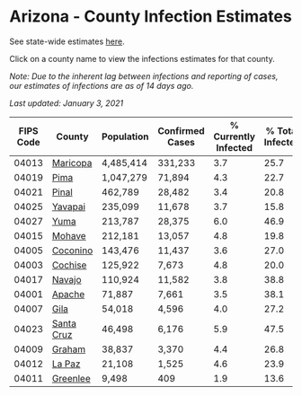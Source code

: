 # Arizona - County Infection Estimates

See state-wide estimates [here](/infections/us-az).

Click on a county name to view the infections estimates for that county.

*Note: Due to the inherent lag between infections and reporting of cases, our estimates of infections are as of 14 days ago.*

*Last updated: January 3, 2021*

|   FIPS Code |                   County |   Population |   Confirmed Cases |   % Currently Infected |   % Total Infected |
|-------------|--------------------------|--------------|-------------------|------------------------|--------------------|
|       04013 |     [Maricopa](maricopa) |    4,485,414 |           331,233 |                    3.7 |               25.7 |
|       04019 |             [Pima](pima) |    1,047,279 |            71,894 |                    4.3 |               22.7 |
|       04021 |           [Pinal](pinal) |      462,789 |            28,482 |                    3.4 |               20.8 |
|       04025 |       [Yavapai](yavapai) |      235,099 |            11,678 |                    3.7 |               15.8 |
|       04027 |             [Yuma](yuma) |      213,787 |            28,375 |                    6.0 |               46.9 |
|       04015 |         [Mohave](mohave) |      212,181 |            13,057 |                    4.8 |               19.8 |
|       04005 |     [Coconino](coconino) |      143,476 |            11,437 |                    3.6 |               27.0 |
|       04003 |       [Cochise](cochise) |      125,922 |             7,673 |                    4.8 |               20.0 |
|       04017 |         [Navajo](navajo) |      110,924 |            11,582 |                    3.8 |               38.8 |
|       04001 |         [Apache](apache) |       71,887 |             7,661 |                    3.5 |               38.1 |
|       04007 |             [Gila](gila) |       54,018 |             4,596 |                    4.0 |               27.2 |
|       04023 | [Santa Cruz](santa-cruz) |       46,498 |             6,176 |                    5.9 |               47.5 |
|       04009 |         [Graham](graham) |       38,837 |             3,370 |                    4.4 |               26.8 |
|       04012 |         [La Paz](la-paz) |       21,108 |             1,525 |                    4.6 |               23.9 |
|       04011 |     [Greenlee](greenlee) |        9,498 |               409 |                    1.9 |               13.6 |